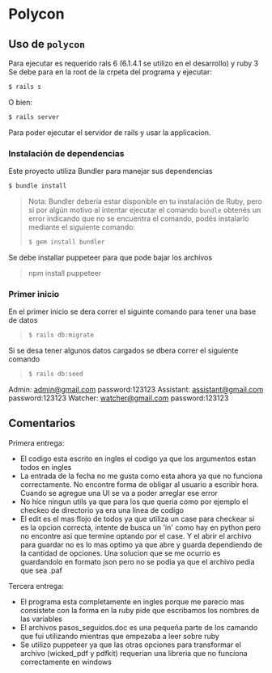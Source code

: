 # Polycon

## Uso de `polycon`

Para ejecutar es requerido rals 6 (6.1.4.1 se utilizo en el desarrollo) y ruby 3
Se debe para en la root de la crpeta del programa y ejecutar:

```bash
$ rails s
```

O bien:

```bash
$ rails server
```
Para poder ejecutar el servidor de rails y usar la applicacion.

### Instalación de dependencias

Este proyecto utiliza Bundler para manejar sus dependencias

```bash
$ bundle install
```

> Nota: Bundler debería estar disponible en tu instalación de Ruby, pero si por algún
> motivo al intentar ejecutar el comando `bundle` obtenés un error indicando que no se
> encuentra el comando, podés instalarlo mediante el siguiente comando:
>
> ```bash
> $ gem install bundler
> ```

Se debe installar puppeteer para que pode bajar los archivos

>
>npm install puppeteer
>

### Primer inicio

En el primer inicio se dera correr el siguinte comando para tener una base de datos

>
> ```bash
> $ rails db:migrate
> ```

Si se desa tener algunos datos cargados se dbera correr el siguiente comando

>
> ```bash
> $ rails db:seed
> ```

Admin: admin@gmail.com password:123123
Assistant: assistant@gmail.com password:123123
Watcher: watcher@gmail.com password:123123



## Comentarios
Primera entrega:
  * El codigo esta escrito en ingles el codigo ya que los argumentos estan todos en ingles
  * La entrada de la fecha no me gusta como esta ahora ya que no funciona correctamente. No encontre forma de obligar al usuario a escribir hora. Cuando se agregue una UI se va a poder arreglar ese error
  * No hice ningun utils ya que para los que queria como por ejemplo el checkeo de directorio ya era una linea de codigo
  * El edit es el mas flojo de todos ya que utiliza un case para checkear si es la opcion correcta, intente de busca un 'in' como hay en python pero no encontre asi que termine optando por el case. Y el abrir el archivo para guardar no es lo mas optimo ya que abre y guarda dependiendo de la cantidad de opciones. Una solucion que se me ocurrio es guardandolo en formato json pero no se podia ya que el archivo pedia que sea .paf

Tercera entrega:
  * El programa esta completamente en ingles porque me parecio mas consistete con la forma en la ruby pide que escribamos los nombres de las variables
  * El archivos pasos_seguidos.doc es una pequeña parte de los camando que fui utilizando mientras que empezaba a leer sobre ruby
  * Se utilizo puppeteer ya que las otras opciones para transformar el archivo (wicked_pdf y pdfkit) requerian una libreria que no funciona correctamente en windows
